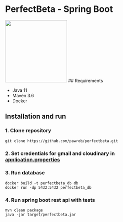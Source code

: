 # PerfectBeta - Spring Boot
<img src="https://i.imgur.com/aKSxfR5.png"  width="200px"/>  
## Requirements

* Java 11
* Maven 3.6
* Docker

## Installation and run

### 1. Clone repository
````
git clone https://github.com/pawrob/perfectbeta.git
````
### 2. Set credentials for gmail and cloudinary in [application.properties](https://github.com/pawrob/perfectbeta/blob/main/src/main/resources/application.properties)
### 3. Run database
````
docker build -t perfectbeta_db db
docker run -dp 5432:5432 perfectbeta_db
````
### 4. Run spring boot rest api with tests

````
mvn clean package
java -jar target/perfectbeta.jar
````

